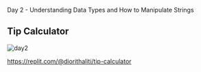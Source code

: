 Day 2 - Understanding Data Types and How to Manipulate Strings



## Tip Calculator

![day2](https://github.com/diorithaliti/Python/assets/74361197/e05d497c-deef-4f3c-bf3e-ff851c7813b3)


https://replit.com/@diorithaliti/tip-calculator
